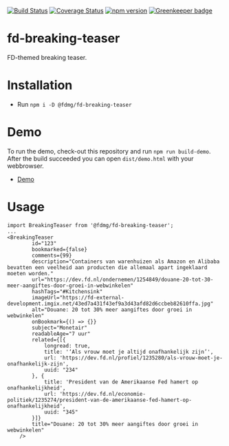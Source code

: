 [![Build Status](https://travis-ci.org/FDMediagroep/fd-ts-react-breaking-teaser.svg?branch=master)](https://travis-ci.org/FDMediagroep/fd-ts-react-breaking-teaser)
[![Coverage Status](https://coveralls.io/repos/github/FDMediagroep/fd-ts-react-breaking-teaser/badge.svg?branch=master)](https://coveralls.io/github/FDMediagroep/fd-ts-react-breaking-teaser?branch=master)
[![npm version](https://badge.fury.io/js/%40fdmg%2Ffd-breaking-teaser.svg)](https://badge.fury.io/js/%40fdmg%2Ffd-breaking-teaser)
[![Greenkeeper badge](https://badges.greenkeeper.io/FDMediagroep/fd-ts-react-breaking-teaser.svg)](https://greenkeeper.io/)

# fd-breaking-teaser
FD-themed breaking teaser.

# Installation
* Run `npm i -D @fdmg/fd-breaking-teaser`

# Demo
To run the demo, check-out this repository and run `npm run build-demo`.
After the build succeeded you can open `dist/demo.html` with your webbrowser.
* [Demo](http://static.fd.nl/react/breaking-teaser/demo.html)

# Usage
```
import BreakingTeaser from '@fdmg/fd-breaking-teaser';
...
<BreakingTeaser
        id="123"
        bookmarked={false}
        comments={99}
        description="Containers van warenhuizen als Amazon en Alibaba bevatten een veelheid aan producten die allemaal apart ingeklaard moeten worden."
        url="https://dev.fd.nl/ondernemen/1254849/douane-20-tot-30-meer-aangiftes-door-groei-in-webwinkelen"
        hashTags="#Kitchensink"
        imageUrl="https://fd-external-development.imgix.net/43ed7a431f43ef9a3d43afd82d6ccbeb82610ffa.jpg"
        alt="Douane: 20 tot 30% meer aangiftes door groei in webwinkelen"
        onBookmark={() => {}}
        subject="Monetair"
        readableAge="7 uur"
        related={[{
            longread: true,
            title: '‘Als vrouw moet je altijd onafhankelijk zijn’',
            url: 'https://dev.fd.nl/profiel/1235280/als-vrouw-moet-je-onafhankelijk-zijn',
            uuid: "234"
        }, {
            title: 'President van de Amerikaanse Fed hamert op onafhankelijkheid',
            url: 'https://dev.fd.nl/economie-politiek/1235274/president-van-de-amerikaanse-fed-hamert-op-onafhankelijkheid',
            uuid: "345"
        }]}
        title="Douane: 20 tot 30% meer aangiftes door groei in webwinkelen"
    />
```
